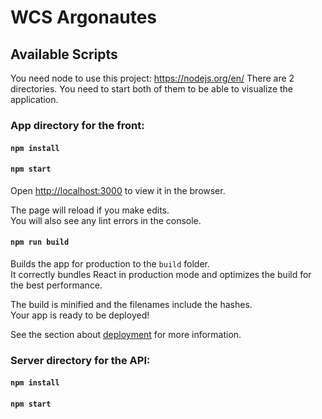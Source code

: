 # WCS Argonautes

## Available Scripts

You need node to use this project: https://nodejs.org/en/
There are 2 directories. You need to start both of them to be able to visualize the application.

### App directory for the front:

#### `npm install`

#### `npm start`

Open [http://localhost:3000](http://localhost:3000) to view it in the browser.

The page will reload if you make edits.\
You will also see any lint errors in the console.

#### `npm run build`

Builds the app for production to the `build` folder.\
It correctly bundles React in production mode and optimizes the build for the best performance.

The build is minified and the filenames include the hashes.\
Your app is ready to be deployed!

See the section about [deployment](https://facebook.github.io/create-react-app/docs/deployment) for more information.

### Server directory for the API:

#### `npm install`

#### `npm start`
